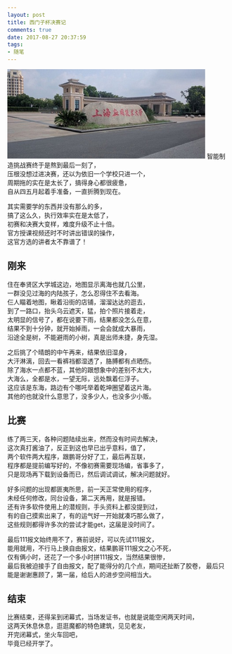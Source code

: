 ```yaml
---
layout: post
title: 西门子杯决赛记
comments: true
date: 2017-08-27 20:37:59
tags:
- 随笔
---
```

![](\assets\images\170827.jpg)
智能制造挑战赛终于是熬到最后一刻了，  
压根没想过进决赛，还以为依旧一个学校只进一个，  
周期拖的实在是太长了，搞得身心都很疲惫，  
自从四五月起着手准备，一直折腾到现在。   
<!--more--> 
其实需要学的东西并没有那么的多，  
搞了这么久，执行效率实在是太低了，  
初赛和决赛大变样，难度升级不止十倍。  
官方授课视频还时不时讲出错误的操作，  
这官方选的讲者太不靠谱了！

## 刚来

住在奉贤区大学城这边，地图显示离海也就几公里，  
一群没见过海的内陆孩子，怎么忍得住不去看海。  
仨人瞄着地图，瞅着沿街的店铺，溜溜达达的逛去，    
到了一路口，抬头乌云遮天，猛，拍个照片接着走，  
太明显的信号了，都在说要下雨，结果都没怎么在意，    
结果不到十分钟，就开始掉雨，一会会就成大暴雨，  
沿途全是树，不能避雨的小树，真是出师未捷，身先湿。
  
之后挑了个晴朗的中午再来，结果依旧湿身，  
大汗淋漓，回去一看裤裆都湿透了，胳膊都有点晒伤。  
除了海水一点都不蓝，其他的跟想象中的差别不太大，  
大海么，全都是水，一望无际，远处飘着仨浮子。  
这应该是东海，路边有个哪吒举着乾坤圈望着这片海。  
其他的也就没什么意思了，没多少人，也没多少小贩。  

## 比赛

练了两三天，各种问题陆续出来，然而没有时间去解决，  
这次真打酱油了，反正到这也早已出乎意料，值了，    
两个软件两大程序，跟鹏哥分好了工，最后再互联，  
程序都是提前编写好的，不像初赛需要现场编，省事多了，      
只是现场再下载到设备而已，然后调试调试，解决问题就好。  

好多问题的出现都匪夷所思，前一天正常使用的程序，  
未经任何修改，同台设备，第二天再用，就是报错。  
还有许多软件使用上的潜规则，手头资料上都没提到过，  
有的自己摸索出来了，有的运气好一开始就凑巧那么做了，  
这些规则都得许多次的尝试才能get，这届是没时间了。

最后111报文始终用不了，赛前说好，可以先试111报文，  
能用就用，不行马上换自由报文，结果鹏哥111报文之心不死，  
仅有俩小时，还花了一个多小时拼111报文，当然结果很惨，  
最后我被迫接手了自由报文，配了能得分的几个点，期间还扯断了胶卷，
最后只能是谢谢惠顾了，第一届，给后人的进步空间相当大。   

## 结束
比赛结束，还得呆到闭幕式，当场发证书，也就是说能空闲两天时间，  
这两天休息休息，逛逛魔都的特色建筑，见见老友，  
开完闭幕式，坐火车回吧，  
毕竟已经开学了。    